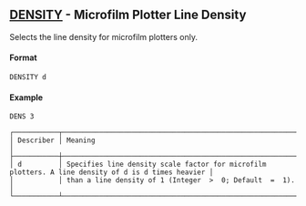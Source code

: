 ## [DENSITY](https://nexus.hexagon.com/documentationcenter/bundle/MSC_Nastran_2022.4/page/Nastran_Combined_Book/qrg/casecontrol4c/TOC.DENSITY.xhtml) - Microfilm Plotter Line Density

Selects the line density for microfilm plotters only.

#### Format

```nastran
DENSITY d
```

#### Example

```nastran
DENS 3
```

```text
┌───────────┬────────────────────────────────────────────────────────────────────────────────────────────────────┐
│ Describer │ Meaning                                                                                            │
├───────────┼────────────────────────────────────────────────────────────────────────────────────────────────────┤
│ d         │ Specifies line density scale factor for microfilm plotters. A line density of d is d times heavier │
│           │ than a line density of 1 (Integer  >  0; Default  =  1).                                           │
└───────────┴────────────────────────────────────────────────────────────────────────────────────────────────────┘
```
